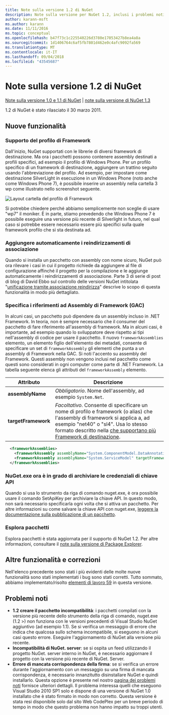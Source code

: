 ```yaml
---
title: Note sulla versione 1.2 di NuGet
description: Note sulla versione per NuGet 1.2, inclusi i problemi noti, correzioni di bug, funzionalità aggiunte e dcr.
author: karann-msft
ms.author: karann
ms.date: 11/11/2016
ms.topic: conceptual
ms.openlocfilehash: b47f73c1c225540226d3780e17053427b8ea4a8a
ms.sourcegitcommit: 1d1406764c6af5fb7801d462e0c4afc9092fa569
ms.translationtype: MT
ms.contentlocale: it-IT
ms.lasthandoff: 09/04/2018
ms.locfileid: "43545687"
---
```

# <a name="nuget-12-release-notes"></a>Note sulla versione 1.2 di NuGet

[Note sulla versione 1.0 e 1.1 di NuGet](../release-notes/nuget-1.1.md) | [note sulla versione di NuGet 1.3](../release-notes/nuget-1.3.md)

1.2 di NuGet è stato rilasciato il 30 marzo 2011.

## <a name="new-features"></a>Nuove funzionalità

### <a name="framework-profile-support"></a>Supporto del profilo di Framework

Dall'inizio, NuGet supportati con le librerie di diversi framework di destinazione. Ma ora i pacchetti possono contenere assembly destinati a profili specifici, ad esempio il profilo di Windows Phone. Per un profilo specifico di un framework di destinazione, aggiungere un trattino seguito usando l'abbreviazione del profilo. Ad esempio, per impostare come destinazione SilverLight in esecuzione in un Windows Phone (noto anche come Windows Phone 7), è possibile inserire un assembly nella cartella 3 wp come illustrato nello screenshot seguente.

![Layout cartella del profilo di Framework](./media/framework-profile-support.png)

Si potrebbe chiedere perché abbiamo semplicemente non sceglie di usare "wp7" il moniker. È in parte, stiamo prevedendo che Windows Phone 7 è possibile eseguire una versione più recente di Silverlight in futuro, nel qual caso si potrebbe essere necessario essere più specifici sulla quale framework profilo che si sta destinata ad.

### <a name="automatically-add-binding-redirects"></a>Aggiungere automaticamente i reindirizzamenti di associazione

Quando si installa un pacchetto con assembly con nome sicuro, NuGet può ora rilevare i casi in cui il progetto richiede da aggiungere al file di configurazione affinché il progetto per la compilazione e le aggiunge automaticamente i reindirizzamenti di associazione. Parte 3 di serie di post di blog di David Ebbo sul controllo delle versioni NuGet intitolata "[unificazione tramite associazione reindirizza](http://blog.davidebbo.com/2011/01/nuget-versioning-part-3-unification-via.html)" descrive lo scopo di questa funzionalità in modo più dettagliato.

<a name="framework-assembly-refs"></a>

### <a name="specifying-framework-assembly-references-gac"></a>Specifica i riferimenti ad Assembly di Framework (GAC)

In alcuni casi, un pacchetto può dipendere da un assembly incluso in .NET Framework. In teoria, non è sempre necessario che il consumer del pacchetto di fare riferimento all'assembly di framework. Ma in alcuni casi, è importante, ad esempio quando lo sviluppatore deve rispetto ai tipi nell'assembly di codice per usare il pacchetto. Il nuovo `frameworkAssemblies` elemento, un elemento figlio dell'elemento dei metadati, consente di specificare un set di `frameworkAssembly` gli elementi che punta a un assembly di Framework nella GAC. Si noti l'accento su assembly del Framework.
Questi assembly non vengono inclusi nel pacchetto come questi sono considerati in ogni computer come parte di .NET Framework. La tabella seguente elenca gli attributi del `frameworkAssembly` elemento.


|Attributo |Descrizione|
|----------------|-----------|
|**assemblyName**|*Obbligatorio*. Nome dell'assembly, ad esempio `System.Net`.|
|**targetFramework**|*Facoltativo*. Consente di specificare un nome di profilo e framework (o alias) che l'assembly di framework si applica a, ad esempio "net40" o "sl4". Usa lo stesso formato descritto nella [che supportano più Framework di destinazione](../create-packages/supporting-multiple-target-frameworks.md).|

```xml
  <frameworkAssemblies>
    <frameworkAssembly assemblyName="System.ComponentModel.DataAnnotations" targetFramework="net40" />
    <frameworkAssembly assemblyName="System.ServiceModel" targetFramework="net40" />
  </frameworkAssemblies>
```

### <a name="nugetexe-now-is-able-to-store-api-key-credentials"></a>NuGet.exe ora è in grado di archiviare le credenziali di chiave API

Quando si usa lo strumento da riga di comando nuget.exe, è ora possibile usare il comando SetApiKey per archiviare la chiave API. In questo modo, non sarà necessario specificarla ogni volta che si attiva un pacchetto. Per altre informazioni su come salvare la chiave API con nuget.exe, [leggere la documentazione sulla pubblicazione di un pacchetto](../create-packages/publish-a-package.md).

### <a name="package-explorer"></a>Esplora pacchetti
Esplora pacchetti è stata aggiornata per il supporto di NuGet 1.2. Per altre informazioni, consultare il [note sulla versione di Package Explorer](http://nuget.codeplex.com/wikipage?title=New%20features%20in%20NuGet%20Package%20Explorer%201.0).

## <a name="other-featuresfixes"></a>Altre funzionalità e correzioni

Nell'elenco precedente sono stati i più evidenti delle molte nuove funzionalità sono stati implementati i bug sono stati corretti. Tutto sommato, abbiamo implementato/risolto [elementi di lavoro 59](http://nuget.codeplex.com/workitem/list/advanced?keyword=&status=All&type=All&priority=All&release=NuGet%201.2&assignedTo=All&component=All&sortField=Votes&sortDirection=Descending&page=0) in questa versione.

## <a name="known-issues"></a>Problemi noti

* **1.2 creare il pacchetto incompatibilità**: i pacchetti compilati con la versione più recente dello strumento della riga di comando, nuget.exe (1.2 >) non funziona con le versioni precedenti di Visual Studio NuGet aggiuntivo (ad esempio 1.1). Se si verifica un messaggio di errore che indica che qualcosa sullo schema incompatibile, si eseguono in alcuni casi questo errore. Eseguire l'aggiornamento di NuGet alla versione più recente.
* **Incompatibilità di NuGet. server**: se si ospita un feed utilizzando il progetto NuGet. server interno in NuGet, è necessario aggiornare il progetto con la versione più recente di NuGet. Server.
* **Errore di mancata corrispondenza della firma**: se si verifica un errore durante l'aggiornamento con un messaggio su una firma di mancata corrispondenza, è necessario innanzitutto disinstallare NuGet e quindi installarlo. Questa opzione è presente nel nostro [pagina dei problemi noti](../release-notes/known-issues.md) fornisce ulteriori dettagli. Il problema interessa quelli che eseguono Visual Studio 2010 SP1 solo e dispone di una versione di NuGet 1.0 installato che è stato firmato in modo non corretto. Questa versione è stata resi disponibile solo dal sito Web CodePlex per un breve periodo di tempo in modo che questo problema non hanno impatto su troppi utenti.